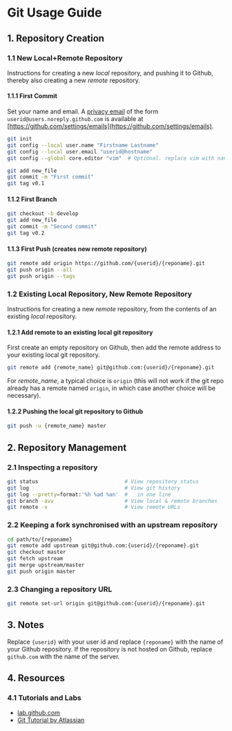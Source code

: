 # Git Usage Guide

## 1. Repository Creation

### 1.1 New Local+Remote Repository

Instructions for creating a new *local* repository,
and pushing it to Github, thereby also creating a
new *remote* repository.

#### 1.1.1 First Commit

Set your name and email. A
[privacy email](https://docs.github.com/en/github/setting-up-and-managing-your-github-user-account/setting-your-commit-email-address)
of the form `userid@users.noreply.github.com` is available at
[https://github.com/settings/emails](https://github.com/settings/emails).

```bash
git init
git config --local user.name "Firstname Lastname"
git config --local user.email "userid@hostname"
git config --global core.editor "vim"  # Optional. replace vim with nano, ..., depending on the preferred editor for commits

git add new_file
git commit -m "First commit"
git tag v0.1
```

#### 1.1.2 First Branch

```bash
git checkout -b develop
git add new_file
git commit -m "Second commit"
git tag v0.2
```

#### 1.1.3 First Push (creates new remote repository)

```bash
git remote add origin https://github.com/{userid}/{reponame}.git
git push origin --all
git push origin --tags
```

### 1.2 Existing Local Repository, New Remote Repository

Instructions for creating a new *remote* repository,
from the contents of an existing *local* repository.

#### 1.2.1 Add remote to an existing local git repository

First create an empty repository on Github,
then add the remote address to your existing local git repository.

```bash
git remote add {remote_name} git@github.com:{userid}/{reponame}.git
```

For *remote_name*, a typical choice is `origin` (this will not work
if the git repo already has a remote named `origin`, in which case
another choice will be necessary).


#### 1.2.2 Pushing the local git repository to Github

```bash
git push -u {remote_name} master
```

## 2. Repository Management

### 2.1 Inspecting a repository

```bash
git status                            # View repository status
git log                               # View git history
git log --pretty=format:'%h %ad %an'  #   in one line
git branch -avv                       # View local & remote branches
git remote -v                         # View remote URLs
```

### 2.2 Keeping a fork synchronised with an upstream repository

```bash
cd path/to/{reponame}
git remote add upstream git@github.com:{userid}/{reponame}.git
git checkout master
git fetch upstream
git merge upstream/master
git push origin master
```

### 2.3 Changing a repository URL

```bash
git remote set-url origin git@github.com:{userid}/{reponame}.git
```

## 3. Notes

Replace `{userid}` with your user id and replace `{reponame}`
with the name of your Github repository.  If the repository is not
hosted on Github, replace `github.com` with the name of the server.

## 4. Resources

### 4.1 Tutorials and Labs

- [lab.github.com](https://lab.github.com)
- [Git Tutorial by Atlassian](https://www.atlassian.com/git/tutorials/git-bash)
